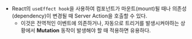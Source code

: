 
- React의 `useEffect hook`을 사용하여 컴포넌트가 마운트(mount)될 때나 의존성(dependency)이 변경될 때 Server Action을 호출할 수 있다.
	- 이것은 전역적인 이벤트에 의존하거나, 자동으로 트리거를 발생시켜야하는 상황에서 **Mutation** 동작이 발생해야 할 때 적용하면 유용하다.

